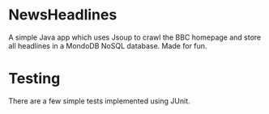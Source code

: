 # NewsHeadlines
A simple Java app which uses Jsoup to crawl the BBC homepage and store all headlines in a MondoDB NoSQL database. Made for fun.

# Testing
There are a few simple tests implemented using JUnit.

